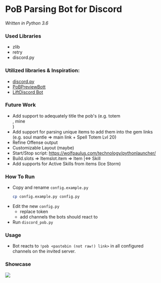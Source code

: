 # PoB Parsing Bot for Discord
*Written in Python 3.6*

### Used Libraries
- zlib
- retry
- discord.py

### Utilized libraries & Inspiration:
- [discord.py](https://github.com/Rapptz/discord.py)
- [PoBPreviewBott](https://github.com/aggixx/PoBPreviewBot)
- [LiftDiscord Bot](https://github.com/andreandersen/LiftDiscord/)

### Future Work
- Add support to adequately title the pob's (e.g. totem <main skill>, mine <main skill>)
- Add support for parsing unique items to add them into the gem links (e.g. soul mantle => main link + Spell Totem Lvl 20)
- Refine Offense output
- Customizable Layout (maybe)
- Start/Stop script: https://wolfpaulus.com/technology/pythonlauncher/
- Build.slots => Itemslot.item => Item
                    |<=> Skill
- Add supports for Active Skills from items (Ice Storm)
### How To Run
- Copy and rename `config.example.py`
  ```bash
  cp config.example.py config.py
  ```
- Edit the new `config.py`
    - replace token
    - add channels the bots should react to
- Run `discord_pob.py`

### Usage
- Bot reacts to `!pob <pastebin (not raw!) link>` in all configured channels on the invited server.
### Showcase
![](https://cdn.discordapp.com/attachments/418758449954947076/419161884139454477/unknown.png)

